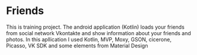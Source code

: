 # Friends
This is training project.
The android application (Kotlin) loads your friends from social network Vkontakte and show information about your friends and photos.
In this apllication I used Kotlin, MVP, Moxy, GSON, cicerone, Picasso, VK SDK and some elements from Material Design
